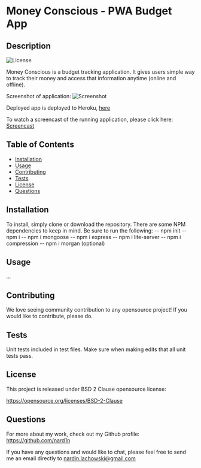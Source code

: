 # Money Conscious - PWA Budget App

## Description
![License](https://img.shields.io/badge/License-BSD%202--Clause-blue.svg)

Money Conscious is a budget tracking application. It gives users simple way to track their money and access that information anytime (online and offline).

Screenshot of application:
![Screenshot](./public/images/moneyapp.gif)

Deployed app is deployed to Heroku, [here](https://...)

To watch a screencast of the running application, please click here: [Screencast](https://...)

## Table of Contents

* [Installation](#Installation)
* [Usage](#Usage)
* [Contributing](#Contributing)
* [Tests](#Tests)
* [License](#License)
* [Questions](#Questions)

## Installation
To install, simply clone or download the repository. There are some NPM dependencies to keep in mind. Be sure to run the following:
-- npm init
-- npm i
-- npm i mongoose
-- npm i express
-- npm i lite-server
-- npm i compression
-- npm i morgan (optional)

## Usage
...


## Contributing
We love seeing community contribution to any opensource project! If you would like to contribute, please do.

## Tests
Unit tests included in test files. Make sure when making edits that all unit tests pass.

## License
This project is released under BSD 2 Clause opensource license:

https://opensource.org/licenses/BSD-2-Clause

## Questions
For more about my work, check out my Github profile: https://github.com/nard1n

If you have any questions and would like to chat, please feel free to send me an email directly to nardin.lachowski@gmail.com